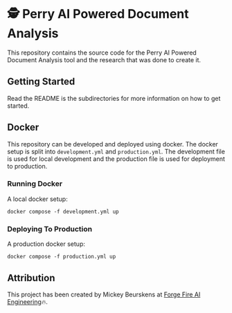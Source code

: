 # 🕵 Perry AI Powered Document Analysis
This repository contains the source code for the Perry AI Powered Document Analysis tool and the research that was done to create it. 

## Getting Started
Read the README is the subdirectories for more information on how to get started.

## Docker
This repository can be developed and deployed using docker. The docker setup is split into `development.yml` and `production.yml`. The development file is used for local development and the production file is used for deployment to production.

### Running Docker
A local docker setup:
```
docker compose -f development.yml up
```

### Deploying To Production
A production docker setup:
```
docker compose -f production.yml up
```


## Attribution
This project has been created by Mickey Beurskens at [Forge Fire AI Engineering](https://forgefire.dev/)🔥.